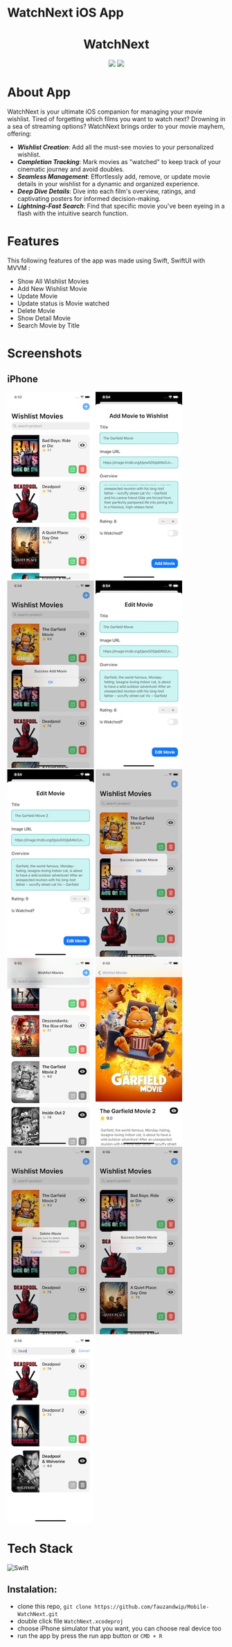 # WatchNext iOS App

<div align="center">
<h1>
WatchNext
</h1>
</div>
<p align="center">
<a href="https://github.com/fauzandwip" target="_blank"><img src="https://img.shields.io/badge/GitHub-100000?style=for-the-badge&logo=github&logoColor=white"></a>
<a href="https://www.linkedin.com/in/fauzandp" target="_blank"><img src="https://img.shields.io/badge/LinkedIn-0077B5?style=for-the-badge&logo=linkedin&logoColor=white"></a>
</p>

# About App

WatchNext is your ultimate iOS companion for managing your movie wishlist. Tired of forgetting which films you want to watch next? Drowning in a sea of streaming options? WatchNext brings order to your movie mayhem, offering:

- ***Wishlist Creation***: Add all the must-see movies to your personalized wishlist.
- ***Completion Tracking***: Mark movies as "watched" to keep track of your cinematic journey and avoid doubles.
- ***Seamless Management***: Effortlessly add, remove, or update movie details in your wishlist for a dynamic and organized experience.
- ***Deep Dive Details***: Dive into each film's overview, ratings, and captivating posters for informed decision-making.
- ***Lightning-Fast Search***: Find that specific movie you've been eyeing in a flash with the intuitive search function.

# Features

This following features of the app was made using Swift, SwiftUI with MVVM :

- Show All Wishlist Movies
- Add New Wishlist Movie
- Update Movie
- Update status is Movie watched
- Delete Movie
- Show Detail Movie
- Search Movie by Title

# Screenshots

## iPhone

![screenshot_iPhone_1](screenshots/iPhone_1.png)
![screenshot_iPhone_2](screenshots/iPhone_2.png)
![screenshot_iPhone_3](screenshots/iPhone_3.png)
![screenshot_iPhone_4](screenshots/iPhone_4.png)
![screenshot_iPhone_5](screenshots/iPhone_5.png)
![screenshot_iPhone_6](screenshots/iPhone_6.png)
![screenshot_iPhone_7](screenshots/iPhone_7.png)
![screenshot_iPhone_8](screenshots/iPhone_8.png)
![screenshot_iPhone_9](screenshots/iPhone_9.png)
![screenshot_iPhone_10](screenshots/iPhone_10.png)
![screenshot_iPhone_11](screenshots/iPhone_11.png)

<!-- # Video Recording

## iPhone

![iPhone_gif](gif/iPhone_GIF.gif) -->

# Tech Stack

![Swift](https://img.shields.io/badge/Swift-FA7343?style=for-the-badge&logo=swift&logoColor=white)

## Instalation:

- clone this repo, `git clone https://github.com/fauzandwip/Mobile-WatchNext.git`
- double click file `WatchNext.xcodeproj`
- choose iPhone simulator that you want, you can choose real device too
- run the app by press the run app button or ```CMD + R```
